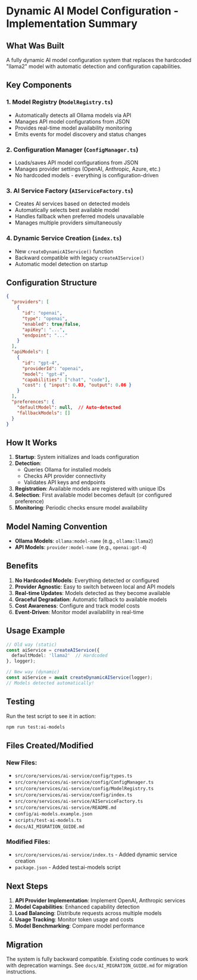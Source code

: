 # Dynamic AI Model Configuration - Implementation Summary

## What Was Built

A fully dynamic AI model configuration system that replaces the hardcoded "llama2" model with automatic detection and configuration capabilities.

## Key Components

### 1. **Model Registry** (`ModelRegistry.ts`)
- Automatically detects all Ollama models via API
- Manages API model configurations from JSON
- Provides real-time model availability monitoring
- Emits events for model discovery and status changes

### 2. **Configuration Manager** (`ConfigManager.ts`)
- Loads/saves API model configurations from JSON
- Manages provider settings (OpenAI, Anthropic, Azure, etc.)
- No hardcoded models - everything is configuration-driven

### 3. **AI Service Factory** (`AIServiceFactory.ts`)
- Creates AI services based on detected models
- Automatically selects best available model
- Handles fallback when preferred models unavailable
- Manages multiple providers simultaneously

### 4. **Dynamic Service Creation** (`index.ts`)
- New `createDynamicAIService()` function
- Backward compatible with legacy `createAIService()`
- Automatic model detection on startup

## Configuration Structure

```json
{
  "providers": [
    {
      "id": "openai",
      "type": "openai",
      "enabled": true/false,
      "apiKey": "...",
      "endpoint": "..."
    }
  ],
  "apiModels": [
    {
      "id": "gpt-4",
      "providerId": "openai",
      "model": "gpt-4",
      "capabilities": ["chat", "code"],
      "cost": { "input": 0.03, "output": 0.06 }
    }
  ],
  "preferences": {
    "defaultModel": null,  // Auto-detected
    "fallbackModels": []
  }
}
```

## How It Works

1. **Startup**: System initializes and loads configuration
2. **Detection**: 
   - Queries Ollama for installed models
   - Checks API provider connectivity
   - Validates API keys and endpoints
3. **Registration**: Available models are registered with unique IDs
4. **Selection**: First available model becomes default (or configured preference)
5. **Monitoring**: Periodic checks ensure model availability

## Model Naming Convention

- **Ollama Models**: `ollama:model-name` (e.g., `ollama:llama2`)
- **API Models**: `provider:model-name` (e.g., `openai:gpt-4`)

## Benefits

1. **No Hardcoded Models**: Everything detected or configured
2. **Provider Agnostic**: Easy to switch between local and API models
3. **Real-time Updates**: Models detected as they become available
4. **Graceful Degradation**: Automatic fallback to available models
5. **Cost Awareness**: Configure and track model costs
6. **Event-Driven**: Monitor model availability in real-time

## Usage Example

```typescript
// Old way (static)
const aiService = createAIService({
  defaultModel: 'llama2'  // Hardcoded
}, logger);

// New way (dynamic)
const aiService = await createDynamicAIService(logger);
// Models detected automatically!
```

## Testing

Run the test script to see it in action:
```bash
npm run test:ai-models
```

## Files Created/Modified

### New Files:
- `src/core/services/ai-service/config/types.ts`
- `src/core/services/ai-service/config/ConfigManager.ts`
- `src/core/services/ai-service/config/ModelRegistry.ts`
- `src/core/services/ai-service/config/index.ts`
- `src/core/services/ai-service/AIServiceFactory.ts`
- `src/core/services/ai-service/README.md`
- `config/ai-models.example.json`
- `scripts/test-ai-models.ts`
- `docs/AI_MIGRATION_GUIDE.md`

### Modified Files:
- `src/core/services/ai-service/index.ts` - Added dynamic service creation
- `package.json` - Added test:ai-models script

## Next Steps

1. **API Provider Implementation**: Implement OpenAI, Anthropic services
2. **Model Capabilities**: Enhanced capability detection
3. **Load Balancing**: Distribute requests across multiple models
4. **Usage Tracking**: Monitor token usage and costs
5. **Model Benchmarking**: Compare model performance

## Migration

The system is fully backward compatible. Existing code continues to work with deprecation warnings. See `docs/AI_MIGRATION_GUIDE.md` for migration instructions.
